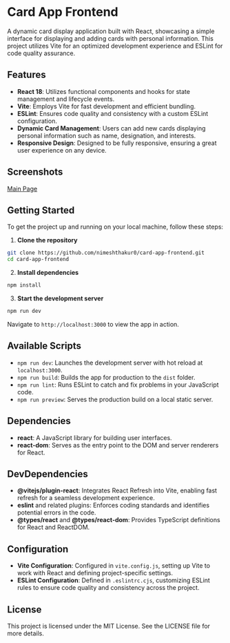 # Card App Frontend

A dynamic card display application built with React, showcasing a simple interface for displaying and adding cards with personal information. This project utilizes Vite for an optimized development experience and ESLint for code quality assurance.

## Features

- **React 18**: Utilizes functional components and hooks for state management and lifecycle events.
- **Vite**: Employs Vite for fast development and efficient bundling.
- **ESLint**: Ensures code quality and consistency with a custom ESLint configuration.
- **Dynamic Card Management**: Users can add new cards displaying personal information such as name, designation, and interests.
- **Responsive Design**: Designed to be fully responsive, ensuring a great user experience on any device.

## Screenshots

[Main Page](img.png)

## Getting Started

To get the project up and running on your local machine, follow these steps:

1. **Clone the repository**

```bash
git clone https://github.com/nimeshthakur0/card-app-frontend.git
cd card-app-frontend
```

2. **Install dependencies**

```bash
npm install
```

3. **Start the development server**

```bash
npm run dev
```

Navigate to `http://localhost:3000` to view the app in action.

## Available Scripts

- `npm run dev`: Launches the development server with hot reload at `localhost:3000`.
- `npm run build`: Builds the app for production to the `dist` folder.
- `npm run lint`: Runs ESLint to catch and fix problems in your JavaScript code.
- `npm run preview`: Serves the production build on a local static server.

## Dependencies

- **react**: A JavaScript library for building user interfaces.
- **react-dom**: Serves as the entry point to the DOM and server renderers for React.

## DevDependencies

- **@vitejs/plugin-react**: Integrates React Refresh into Vite, enabling fast refresh for a seamless development experience.
- **eslint** and related plugins: Enforces coding standards and identifies potential errors in the code.
- **@types/react** and **@types/react-dom**: Provides TypeScript definitions for React and ReactDOM.

## Configuration

- **Vite Configuration**: Configured in `vite.config.js`, setting up Vite to work with React and defining project-specific settings.
- **ESLint Configuration**: Defined in `.eslintrc.cjs`, customizing ESLint rules to ensure code quality and consistency across the project.


## License

This project is licensed under the MIT License. See the LICENSE file for more details.
